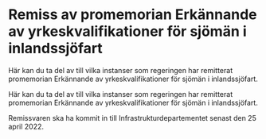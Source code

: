 # Remiss av promemorian Erkännande av yrkeskvalifikationer för sjömän i inlandssjöfart

Här kan du ta del av till vilka instanser som regeringen har remitterat promemorian Erkännande av yrkeskvalifikationer för sjömän i inlandssjöfart.

Här kan du ta del av till vilka instanser som regeringen har remitterat promemorian Erkännande av yrkeskvalifikationer för sjömän i inlandssjöfart.

Remissvaren ska ha kommit in till Infrastrukturdepartementet senast den 25 april 2022.
